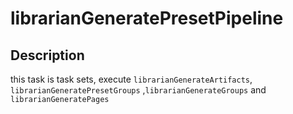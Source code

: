 # librarianGeneratePresetPipeline
## Description
this task is task sets, execute `librarianGenerateArtifacts`, `librarianGeneratePresetGroups` ,`librarianGenerateGroups` and `librarianGeneratePages`